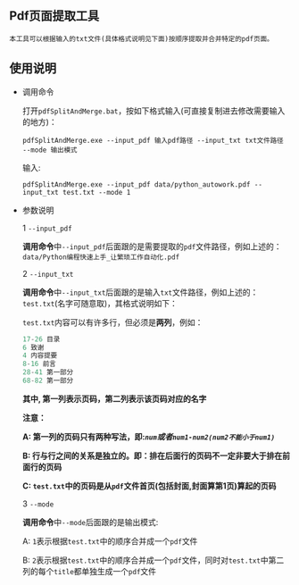 ## Pdf页面提取工具

	本工具可以根据输入的txt文件(具体格式说明见下面)按顺序提取并合并特定的pdf页面。

## 使用说明

- 调用命令

    打开`pdfSplitAndMerge.bat`，按如下格式输入(可直接复制进去修改需要输入的地方)：

    ```shell
    pdfSplitAndMerge.exe --input_pdf 输入pdf路径 --input_txt txt文件路径 --mode 输出模式
    ```
    
    输入:
    ```shell
    pdfSplitAndMerge.exe --input_pdf data/python_autowork.pdf --input_txt test.txt --mode 1
    ```
- 参数说明

	1 `--input_pdf`
	
	**调用命令**中`--input_pdf`后面跟的是需要提取的`pdf`文件路径，例如上述的：`data/Python编程快速上手_让繁琐工作自动化.pdf`

	2 `--input_txt`
	
  **调用命令**中`--input_txt`后面跟的是输入`txt`文件路径，例如上述的：`test.txt`(名字可随意取)，其格式说明如下：

    `test.txt`内容可以有许多行，但必须是**两列**，例如：

    ```python
  17-26 目录
  6 致谢
  4 内容提要
  8-16 前言
  28-41 第一部分
  68-82 第一部分
    ```
	
	**其中, 第一列表示页码，第二列表示该页码对应的名字**

	**注意：**

	**A: 第一列的页码只有两种写法，即:*`num`*或者*`num1-num2(num2不能小于num1)`***

	**B: 行与行之间的关系是独立的。即：排在后面行的页码不一定非要大于排在前面行的页码**

	**C: `test.txt`中的页码是从`pdf`文件首页(包括封面,封面算第1页)算起的页码**

	3 `--mode`
	
	**调用命令**中`--mode`后面跟的是输出模式:

	A: `1`表示根据`test.txt`中的顺序合并成一个`pdf`文件

	B: `2`表示根据`test.txt`中的顺序合并成一个`pdf`文件，同时对`test.txt`中第二列的每个`title`都单独生成一个`pdf`文件

